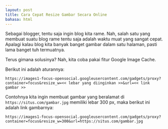 ```yaml
---
layout: post
title: Cara Cepat Resize Gambar Secara Online
bahasa: html
---
```


Sebagai blogger, tentu saja ingin blog kita rame. Nah, salah satu yang membuat suatu blog rame tentu saja adalah waktu muat yang sangat cepat. Apalagi kalau blog kita banyak banget gambar dalam satu halaman, pasti lama banget tuh termuatnya.

Terus gimana solusinya? Nah, kita coba pakai fitur Google Image Cache.

Berikut ini adalah aturannya:

```
https://images1-focus-opensocial.googleusercontent.com/gadgets/proxy?container=focus&resize_w=<< lebar yang diinginkan >>&url=<< link gambar >>
```

Contohnya kita ingin membuat gambar yang beralamat di `https://situs.com/gambar.jpg` memiliki lebar 300 px, maka berikut ini adalah link gambarnya:

```
https://images1-focus-opensocial.googleusercontent.com/gadgets/proxy?container=focus&resize_w=300&url=https://situs.com/gambar.jpg
```